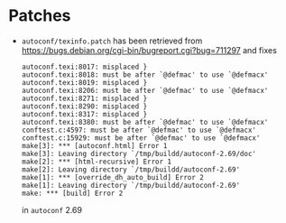 # Patches
  * `autoconf/texinfo.patch` has been retrieved from https://bugs.debian.org/cgi-bin/bugreport.cgi?bug=711297 and fixes
        
        autoconf.texi:8017: misplaced }
        autoconf.texi:8018: must be after `@defmac' to use `@defmacx'
        autoconf.texi:8019: misplaced }
        autoconf.texi:8206: must be after `@defmac' to use `@defmacx'
        autoconf.texi:8271: misplaced }
        autoconf.texi:8290: misplaced }
        autoconf.texi:8317: misplaced }
        autoconf.texi:8380: must be after `@defmac' to use `@defmacx'
        conftest.c:4597: must be after `@defmac' to use `@defmacx'
        conftest.c:15929: must be after `@defmac' to use `@defmacx'
        make[3]: *** [autoconf.html] Error 1
        make[3]: Leaving directory `/tmp/buildd/autoconf-2.69/doc'
        make[2]: *** [html-recursive] Error 1
        make[2]: Leaving directory `/tmp/buildd/autoconf-2.69'
        make[1]: *** [override_dh_auto_build] Error 2
        make[1]: Leaving directory `/tmp/buildd/autoconf-2.69'
        make: *** [build] Error 2

    in `autoconf` 2.69